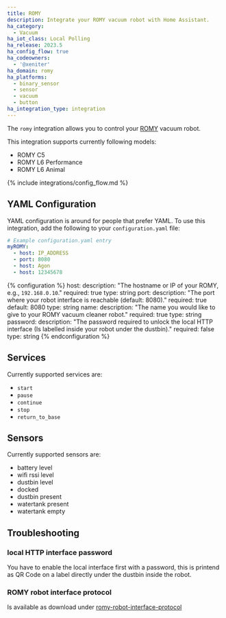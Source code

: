 ```yaml
---
title: ROMY
description: Integrate your ROMY vacuum robot with Home Assistant.
ha_category:
  - Vacuum
ha_iot_class: Local Polling
ha_release: 2023.5
ha_config_flow: true
ha_codeowners:
  - '@xeniter'
ha_domain: romy
ha_platforms:
  - binary_sensor
  - sensor
  - vacuum
  - button
ha_integration_type: integration
---
```


The `romy` integration allows you to control your [ROMY](https://romyrobot.eu/) vacuum robot.

This integration supports currently following models:

- ROMY C5
- ROMY L6 Performance
- ROMY L6 Animal

{% include integrations/config_flow.md %}

## YAML Configuration

YAML configuration is around for people that prefer YAML.
To use this integration, add the following to your `configuration.yaml` file:

```yaml
# Example configuration.yaml entry
myROMY:
  - host: IP_ADDRESS
  - port: 8080
  - host: Agon
  - host: 12345678
```

{% configuration %}
host:
  description: "The hostname or IP of your ROMY, e.g., `192.168.0.10`."
  required: true
  type: string
port:
  description: "The port where your robot interface is reachable (default: 8080)."
  required: true
  default: 8080
  type: string
name:
  description: "The name you would like to give to your ROMY vacuum cleaner robot."
  required: true
  type: string
password:
  description: "The password required to unlock the local HTTP interface (Is labelled inside your robot under the dustbin)."
  required: false
  type: string
{% endconfiguration %}

## Services

Currently supported services are:

- `start`
- `pause`
- `continue`
- `stop`
- `return_to_base`

## Sensors

Currently supported sensors are:

- battery level
- wifi rssi level
- dustbin level
- docked
- dustbin present
- watertank present
- watertank empty


## Troubleshooting

### local HTTP interface password

You have to enable the local interface first with a password, this is printend as QR Code on a label directly under the dustbin inside the robot.

### ROMY robot interface protocol

Is available as download under [romy-robot-interface-protocol](https://romyrobot.eu/pages/romy-robot-interface-protocol)
